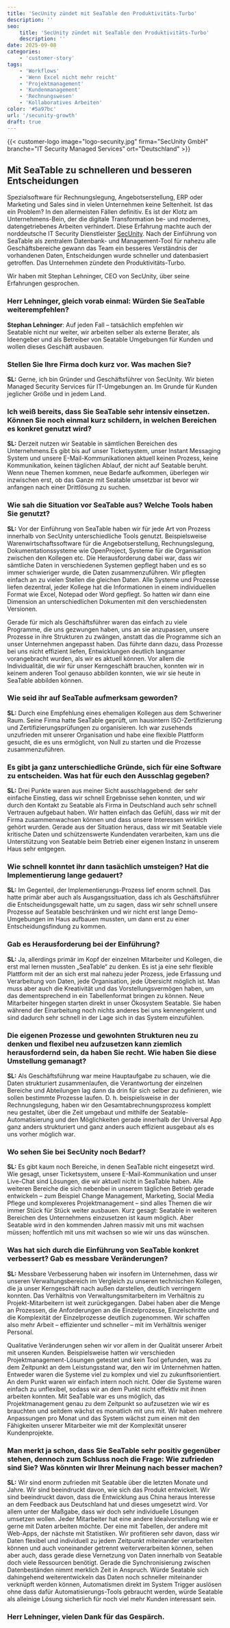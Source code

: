 ```yaml
---
title: 'SecUnity zündet mit SeaTable den Produktivitäts-Turbo'
description: ''
seo:
    title: 'SecUnity zündet mit SeaTable den Produktivitäts-Turbo'
    description: ''
date: 2025-09-08
categories:
    - 'customer-story'
tags:
    - 'Workflows'
    - 'Wenn Excel nicht mehr reicht'
    - 'Projektmanagement'
    - 'Kundenmanagement'
    - 'Rechnungswesen'
    - 'Kollaboratives Arbeiten'
color: '#5a97bc'
url: '/secunity-growth'
draft: true
---
```


{{< customer-logo image="logo-secunity.jpg" firma="SecUnity GmbH" branche="IT Security Managed Services" ort="Deutschland" >}}

## Mit SeaTable zu schnelleren und besseren Entscheidungen

Spezialsoftware für Rechnungslegung, Angebotserstellung, ERP oder Marketing und Sales sind in vielen Unternehmen keine Seltenheit. Ist das ein Problem? In den allermeisten Fällen definitiv. Es ist der Klotz am Unternehmens-Bein, der die digitale Transformation be- und modernes, datengetriebenes Arbeiten verhindert. Diese Erfahrung machte auch der norddeutsche IT Security Dienstleister [SecUnity](https://secunity.global/). Nach der Einführung von SeaTable als zentralem Datenbank- und Management-Tool für nahezu alle Geschäftsbereiche gewann das Team ein besseres Verständnis der vorhandenen Daten, Entscheidungen wurde schneller und datenbasiert getroffen. Das Unternehmen zündete den Produktivitäts-Turbo.

Wir haben mit Stephan Lehninger, CEO von SecUnity, über seine Erfahrungen gesprochen.

### Herr Lehninger, gleich vorab einmal: Würden Sie SeaTable weiterempfehlen?

**Stephan Lehninger**: Auf jeden Fall – tatsächlich empfehlen wir Seatable nicht nur weiter, wir arbeiten selber als externe Berater, als Ideengeber und als Betreiber von Seatable Umgebungen für Kunden und wollen dieses Geschäft ausbauen.

### Stellen Sie Ihre Firma doch kurz vor. Was machen Sie?

**SL:** Gerne, ich bin Gründer und Geschäftsführer von SecUnity. Wir bieten Managed Security Services für IT-Umgebungen an. Im Grunde für Kunden jeglicher Größe und in jedem Land.

### Ich weiß bereits, dass Sie SeaTable sehr intensiv einsetzen. Können Sie noch einmal kurz schildern, in welchen Bereichen es konkret genutzt wird?

**SL:** Derzeit nutzen wir Seatable in sämtlichen Bereichen des Unternehmens.Es gibt bis auf unser Ticketsystem, unser Instant Messaging System und unsere E-Mail-Kommunikationen aktuell keinen Prozess, keine Kommunikation, keinen täglichen Ablauf, der nicht auf Seatable beruht. Wenn neue Themen kommen, neue Bedarfe aufkommen, überlegen wir inzwischen erst,  ob das Ganze mit Seatable umsetzbar ist bevor wir anfangen nach einer Drittlösung zu suchen. 

### Wie sah die Situation vor SeaTable aus? Welche Tools haben Sie genutzt? 

**SL:** Vor der Einführung von SeaTable haben wir für jede Art von Prozess innerhalb von SecUnity unterschiedliche Tools genutzt. Beispielsweise Warenwirtschaftssoftware für die Angebotserstellung, Rechnungslegung, Dokumentationssysteme wie OpenProject, Systeme für die Organisation zwischen den Kollegen etc. Die Herausforderung dabei war, dass wir sämtliche Daten in verschiedenen Systemen gepflegt haben und es so immer schwieriger wurde, die Daten zusammenzuführen. Wir pflegten einfach an zu vielen Stellen die gleichen Daten. Alle Systeme und Prozesse liefen dezentral,  jeder Kollege hat die Informationen in einem individuellen Format wie Excel, Notepad oder Word gepflegt. So hatten wir dann eine Dimension an unterschiedlichen Dokumenten mit den verschiedensten Versionen. 

Gerade für mich als Geschäftsführer waren das einfach zu viele Programme, die uns gezwungen haben, uns an sie anzupassen, unsere Prozesse in ihre Strukturen zu zwängen, anstatt das die Programme sich an unser Unternehmen angepasst haben. Das führte dann dazu, dass Prozesse bei uns nicht effizient liefen, Entwicklungen deutlich langsamer vorangebracht wurden, als wir es aktuell können. Vor allem die Individualität, die wir für unser Kerngeschäft brauchen, konnten wir in keinem anderen Tool genauso abbilden konnten, wie wir sie heute in SeaTable abbilden können.

### Wie seid ihr auf SeaTable aufmerksam geworden?

**SL:** Durch eine Empfehlung eines ehemaligen Kollegen aus dem Schweriner Raum. Seine Firma hatte SeaTable geprüft, um hausintern ISO-Zertifizierung und Zertifizierungsprüfungen zu organisieren. Ich war zusehends unzufrieden mit unserer Organisation und habe eine flexible Plattform gesucht, die es uns ermöglicht, von Null zu starten und die Prozesse zusammenzuführen. 

### Es gibt ja ganz unterschiedliche Gründe, sich für eine Software zu entscheiden. Was hat für euch den Ausschlag gegeben?

**SL:** Drei Punkte waren aus meiner Sicht ausschlaggebend: der sehr einfache Einstieg, dass wir schnell Ergebnisse sehen konnten, und wir durch den Kontakt zu Seatable als Firma in Deutschland auch sehr schnell Vertrauen aufgebaut haben. Wir hatten einfach das Gefühl, dass wir mit der Firma zusammenwachsen können und dass unsere Interessen wirklich gehört wurden. Gerade aus der Situation heraus, dass wir mit Seatable viele kritische Daten und schützenswerte Kundendaten verarbeiten, kam uns die Unterstützung von Seatable beim Betrieb einer eigenen Instanz in unserem Haus sehr entgegen. 

### Wie schnell konntet ihr dann tasächlich umsteigen? Hat die Implementierung lange gedauert?

**SL:** Im Gegenteil, der Implementierungs-Prozess lief enorm schnell. Das hatte primär aber auch als Ausgangssituation, dass ich als Geschäftsführer die Entscheidungsgewalt hatte, um zu sagen, dass wir sehr schnell unsere Prozesse auf Seatable beschränken und wir nicht erst lange Demo-Umgebungen im Haus aufbauen mussten, um dann erst zu einer Entscheidungsfindung zu kommen. 

### Gab es Herausforderung bei der Einführung? 

**SL:** Ja, allerdings primär im Kopf der einzelnen Mitarbeiter und Kollegen, die erst mal lernen mussten „SeaTable“ zu denken. Es ist ja eine sehr flexible Plattform mit der an sich erst mal nahezu jeder Prozess, jede Erfassung und Verarbeitung von Daten, jede Organisation, jede Übersicht möglich ist. Man muss aber auch die Kreativität und das Vorstellungsvermögen haben, um das dementsprechend in ein Tabellenformat bringen zu können. Neue Mitarbeiter hingegen starten direkt in unser Ökosystem Seatable. Sie haben während der Einarbeitung noch nichts anderes bei uns kennengelernt und sind dadurch sehr schnell in der Lage sich in das System einzufühlen.

### Die eigenen Prozesse und gewohnten Strukturen neu zu denken und flexibel neu aufzusetzen kann ziemlich herausfordernd sein, da haben Sie recht. Wie haben Sie diese Umstellung gemanagt?

**SL:** Als Geschäftsführung war meine Hauptaufgabe zu schauen, wie die Daten strukturiert zusammenlaufen, die Verantwortung der einzelnen Bereiche und Abteilungen lag dann da drin für sich selber zu definieren, wie sollen bestimmte Prozesse laufen. D. h. beispielsweise in der Rechnungslegung, haben wir den Gesamtabrechnungsprozess komplett neu gestaltet, über die Zeit umgebaut und mithilfe der Seatable-Automatisierung und den Möglichkeiten gerade innerhalb der Universal App ganz anders strukturiert und ganz anders auch effizient ausgebaut als es uns vorher möglich war.

### Wo sehen Sie bei SecUnity noch Bedarf?

**SL:** Es gibt kaum noch Bereiche, in denen SeaTable nicht eingesetzt wird. Wie gesagt, unser Ticketsystem, unsere E-Mail-Kommunikation und unser Live-Chat sind Lösungen, die wir aktuell nicht in SeaTable haben. Alle weiteren Bereiche die sich nebenbei in unserem täglichen Betrieb gerade entwickeln – zum Beispiel Change Management, Marketing, Social Media Pflege und komplexeres Projektmanagement – sind alles Themen die wir immer Stück für Stück weiter ausbauen. Kurz gesagt: Seatable in weiteren Bereichen des Unternehmens einzusetzen ist kaum möglich. Aber Seatable wird in den kommenden Jahren massiv mit uns mit wachsen müssen; hoffentlich mit uns mit wachsen so wie wir uns das wünschen.

### Was hat sich durch die Einführung von SeaTable konkret verbessert? Gab es messbare Veränderungen?

**SL:** Messbare Verbesserung haben wir insofern im Unternehmen, dass wir unseren Verwaltungsbereich im Vergleich zu unseren technischen Kollegen, die ja unser Kerngeschäft nach außen darstellen, deutlich verringern konnten. Das Verhältnis von Verwaltungsmitarbeitern im Verhältnis zu Projekt-Mitarbeitern  ist weit zurückgegangen. Dabei haben aber die Menge an Prozessen, die Anforderungen an die Einzelprozesse, Einzelschritte und die Komplexität der Einzelprozesse deutlich zugenommen. Wir schaffen also mehr Arbeit – effizienter und schneller – mit im Verhältnis weniger Personal. 

Qualitative Veränderungen sehen wir vor allem in der Qualität unserer Arbeit mit unseren Kunden. Beispielsweise hatten wir verschieden Projektmanagement-Lösungen getestet und kein Tool gefunden, was zu dem Zeitpunkt an dem Leistungsstand war, den wir im Unternehmen hatten. Entweder waren die Systeme viel zu komplex und viel zu zukunftsorientiert. An dem Punkt waren wir einfach intern noch nicht. Oder die Systeme waren einfach zu unflexibel, sodass wir an dem Punkt nicht effektiv mit ihnen arbeiten konnten. Mit SeaTable war es uns möglich, das Projektmanagement genau zu dem Zeitpunkt so aufzusetzen wie wir es brauchten und seitdem wächst es monatlich mit uns mit. Wir haben mehrere Anpassungen pro Monat und das System wächst zum einen mit den Fähigkeiten unserer Mitarbeiter wie mit der Komplexität unserer Kundenprojekte.

### Man merkt ja schon, dass Sie SeaTable sehr positiv gegenüber stehen, dennoch zum Schluss noch die Frage: Wie zufrieden sind Sie? Was könnten wir Ihrer Meinung nach besser machen?

**SL:** Wir sind enorm zufrieden mit Seatable über die letzten Monate und Jahre. Wir sind beeindruckt davon, wie sich das Produkt entwickelt. Wir sind beeindruckt davon, dass die Entwicklung aus China heraus Interesse an dem Feedback aus Deutschland hat und dieses umgesetzt wird. Vor allem unter der Maßgabe, dass wir doch sehr individuelle Lösungen umsetzen wollen. Jeder Mitarbeiter hat eine andere Idealvorstellung wie er gerne mit Daten arbeiten möchte. Der eine mit Tabellen, der andere mit Web-Apps, der nächste mit Statistiken. Wir profitieren sehr davon, dass wir Daten flexibel und individuell zu jedem Zeitpunkt miteinander verarbeiten können und auch voneinander getrennt weiterverarbeiten können, sehen aber auch, dass gerade diese Vernetzung von Daten innerhalb von Seatable doch viele Ressourcen benötigt. Gerade die Synchronisierung zwischen Datenbeständen nimmt merklich Zeit in Anspruch. Würde Seatable sich dahingehend weiterentwickeln das Daten noch schneller miteinander verknüpft werden können, Automatismen direkt im System Trigger auslösen ohne dass dafür Automatisierungs-Tools gebraucht werden, würde Seatable als alleinige Lösung sicherlich für noch viel mehr Kunden interessant sein. 

### Herr Lehninger, vielen Dank für das Gespärch.
